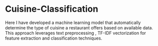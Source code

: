 # Cuisine-Classification
Here I have developed a machine learning model that automatically determine the type of cuisine a restaurant offers based on available data. This approach leverages text preprocessing , TF-IDF vectorization for feature extraction and classification techniques.
